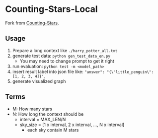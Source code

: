 # Counting-Stars-Local

Fork from [Counting-Stars](https://github.com/nick7nlp/Counting-Stars).

## Usage

1. Prepare a long context like `./harry_potter_all.txt`
2. generate test data: `python gen_test_data_en.py`
    - You may need to change prompt to get it right
3. run evaluation: `python test -m <model_path>`
4. insert result label into json file like: `"answer": "{\"little_penguin\": [1, 2, 3, 4]}",`
5. generate visualized graph

## Terms

- M: How many stars
- N: How long the context should be
    * interval = MAX_LEN/N
    * sky_size = [1 x interval, 2 x interval, ..., N x interval]
        + each sky contain M stars

